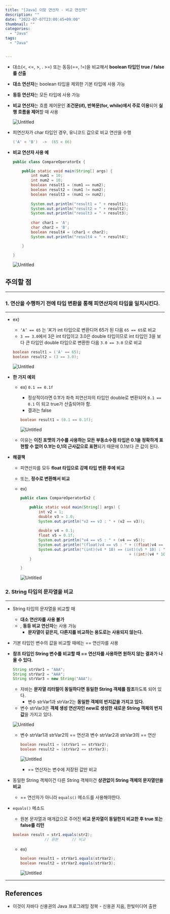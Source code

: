 ```yaml
---
title: "[Java] 이항 연산자 - 비교 연산자"
description: ""
date: "2022-07-07T23:00:45+09:00"
thumbnail: ""
categories:
  - "Java"
tags:
  - "Java"


---
```

<!--more-->

- 대소(<, <=, >, . >=) 또는 동등(==, !=)을 비교해서 **boolean 타입인 true / false를 산출**
- **대소 연산자**는 boolean 타입을 제외한 기본 타입에 사용 가능
- **동등 연산자**는 모든 타입에 사용 가능
- **비교 연산자**는 흐름 제어문인 **조건문(if), 반복문(for, while)에서 주로 이용**되어 **실행 흐름을 제어**할 때 사용
    
    ![Untitled](/images/lang_java/operation/비교_연산자/Untitled.png)
    
- 피연산자가 char 타입인 경우, 유니코드 값으로 비교 연산을 수행
    
    ```java
    ('A' < 'B')  ->  (65 < 66)
    ```
    
- **비교 연산자 사용 예**
    
    ```java
    public class CompareOperatorEx {
    
    	public static void main(String[] args) {
    		int num1 = 10;
    		int num2 = 10;
    		boolean result1 = (num1 == num2);
    		boolean result2 = (num1 != num2);
    		boolean result3 = (num1 <= num2);
    		
    		System.out.println("result1 = " + result1);
    		System.out.println("result2 = " + result2);
    		System.out.println("result3 = " + result3);
    		
    		char char1 = 'A';
    		char char2 = 'B';
    		boolean result4 = (char1 < char2);
    		System.out.println("result4 = " + result4);
    
    	}
    
    }
    ```
    
    ![Untitled](/images/lang_java/operation/비교_연산자/Untitled%201.png)
    

## 주의할 점

---

### 1. 연산을 수행하기 전에 **타입 변환을 통해 피연산자의 타입을 일치**시킨다.

---

- ex)
    - `‘A’ == 65` 는 ‘A’가 int 타입으로 변환디어 65가 된 다음 `65 == 65`로 비교
    - `3 == 3.0`에서 3은 int 타입이고 3.0은 double 타입이므로 int 타입인 3을 보다 큰 타입인 double 타입으로 변환한 다음 `3.0 == 3.0` 으로 비교
    
    ```java
    boolean result1 = ('A' == 65);
    boolean result2 = (3 == 3.0);
    ```
    
    ![Untitled](/images/lang_java/operation/비교_연산자/Untitled%202.png)
    
- **한 가지 예외**
    - ex) `0.1 == 0.1f`
        - 정상적이라면 0.1f가 좌측 피연산자의 타입인 double로 변환되어 `0.1 == 0.1` 이 되고 true가 산출되어야 함.
        - 결과는 false
        
        ```java
        boolean result1 = (0.1 == 0.1f);
        ```
        
        ![Untitled](/images/lang_java/operation/비교_연산자/Untitled%203.png)
        
    - 이유는 **이진 포맷의 가수를 사용하는 모든 부동소수점 타입은 0.1을 정확하게 표현할 수 없어** **0.1f는 0,1의 근사값으로 표현**되기 때문에 0.1보다 큰 값이 된다.
- **해결책**
    - 피연산자를 모두 **float 타입으로 강제 타입 변환 후에 비교**
    - 또는, **정수로 변환해서 비교**
    - ex)
        
        ```java
        public class CompareOperatorEx2 {
        
        	public static void main(String[] args) {
        		int v2 = 1;
        		double v3 = 1.0;
        		System.out.println("v2 == v3 : " + (v2 == v3));
        		
        		double v4 = 0.1;
        		float v5 = 0.1f;
        		System.out.println("v4 == v5 : " + (v4 == v5));
        		System.out.println("(float)v4 == v5 : " + ((float)v4 == v5));
        		System.out.println("(int)(v4 * 10) == (int)(v5 * 10) : " 
        												+ ((int)(v4 * 10) == (int)(v5 * 10)));
        	}
        
        }
        ```
        
        ![Untitled](/images/lang_java/operation/비교_연산자/Untitled%204.png)
        

### 2. String 타입의 문자열을 비교

---

- String 타입의 문자열을 비교할 때
    - **대소 연산자를 사용 불가**
    - , **동등 비교 연산자**는 사용 가능
        - **문자열이 같은지, 다른지를 비교하는 용도로는 사용되지 않는다.**
- 기본 타입인 변수의 값을 비교할 때에는 == 연산자를 사용
- **참조 타입인 String 변수를 비교할 때 == 연산자를 사용하면 원하지 않는 결과가 나올 수 있다.**
    
    ```java
    String strVar1 = "AAA";
    String strVar2 = "AAA";
    String strVar3 = new String("AAA"); 
    ```
    
    - 자바는 **문자열 리터럴이 동일하다면 동일한 String 객체를 참조**하도록 되어 있다.
        - 변수 strVar1과 strVar2는 **동일한 객체의 번지값을 가지고 있다.**
    - 변수 strVar3은 **객체 생성 연산자인 new로 생성한 새로운 String 객체의 번지값**을 가지고 있다.
    
    ![Untitled](/images/lang_java/operation/비교_연산자/Untitled%205.png)
    
    - 변수 strVar1과 strVar2의  == 연산과 변수 strVar2과 strVar3의  == 연산
        
        ```java
        boolean result1 = (strVar1 == strVar2);
        boolean result2 = (strVar2 == strVar3);
        ```
        
        ![Untitled](/images/lang_java/operation/비교_연산자/Untitled%206.png)
        
        - == 연산자는 변수에 저장된 값만 비교
- 동일한 String 객체이건 다른 String 객체이건 **상관없이 String 객체의 문자열만을 비교**
    - == 연산자가 아니라 `equals()` 메소드를 사용해야한다.
- `equals()` 메소드
    - 원본 문자열과 매개값으로 주어진 **비교 문자열이 동일한지 비교한 후 true 또는 false를 리턴**
    
    ```java
    boolean result = str1.equals(str2);
                  // 원본      // 비교
    ```
    
    - ex)
        
        ```java
        boolean result1 = strVar1.equals(strVar2);
        boolean result2 = strVar2.equals(strVar3);
        ```
        
        ![Untitled](/images/lang_java/operation/비교_연산자/Untitled%207.png)
        

---

## References

- 이것이 자바다 신용권의 Java 프로그래밍 정복 - 신용권 지음, 한빛미디어 출판